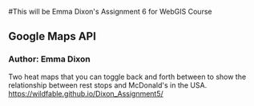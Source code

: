 #This will be Emma Dixon's Assignment 6 for WebGIS Course
## Google Maps API 
### Author: Emma Dixon

Two heat maps that you can toggle back and forth between to show the relationship between rest stops and McDonald's in the USA. 
<https://wildfable.github.io/Dixon_Assignment5/>